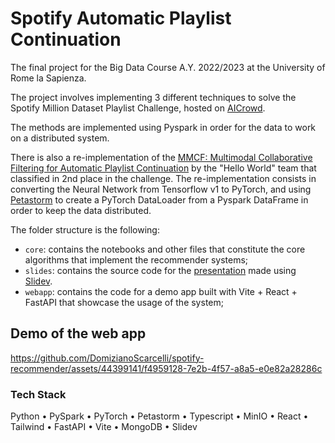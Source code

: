 # Spotify Automatic Playlist Continuation

The final project for the Big Data Course A.Y. 2022/2023 at the University of Rome la Sapienza.

The project involves implementing 3 different techniques to solve the Spotify Million Dataset Playlist Challenge, hosted on [AICrowd](https://www.aicrowd.com/challenges/spotify-million-playlist-dataset-challenge).

The methods are implemented using Pyspark in order for the data to work on a distributed system.

There is also a re-implementation of the [MMCF: Multimodal Collaborative Filtering for Automatic Playlist Continuation](https://github.com/hojinYang/spotify_recSys_challenge_2018) by the "Hello World" team that classified in 2nd place in the challenge. The re-implementation consists in converting the Neural Network from Tensorflow v1 to PyTorch, and using [Petastorm](https://github.com/uber/petastorm) to create a PyTorch DataLoader from a Pyspark DataFrame in order to keep the data distributed.

The folder structure is the following:

-   `core`: contains the notebooks and other files that constitute the core algorithms that implement the recommender systems;
-   `slides`: contains the source code for the [presentation](https://github.com/DomizianoScarcelli/spotify-recommender/blob/master/slides/slides-export.pdf) made using [Slidev](https://github.com/slidevjs/slidev).
-   `webapp`: contains the code for a demo app built with Vite + React + FastAPI that showcase the usage of the system;

## Demo of the web app

https://github.com/DomizianoScarcelli/spotify-recommender/assets/44399141/f4959128-7e2b-4f57-a8a5-e0e82a28286c


### Tech Stack
Python • PySpark • PyTorch • Petastorm • Typescript • MinIO • React • Tailwind • FastAPI • Vite • MongoDB • Slidev
